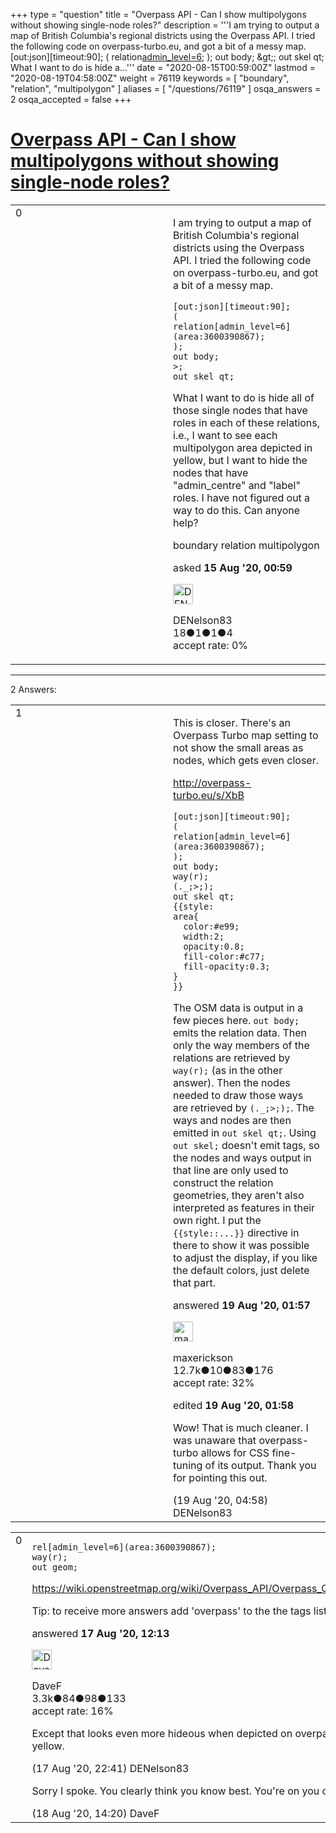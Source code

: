 +++
type = "question"
title = "Overpass API - Can I show multipolygons without showing single-node roles?"
description = '''I am trying to output a map of British Columbia&#x27;s regional districts using the Overpass API. I tried the following code on overpass-turbo.eu, and got a bit of a messy map. [out:json][timeout:90]; ( relation[admin_level=6](area:3600390867); ); out body; &amp;gt;; out skel qt;  What I want to do is hide a...'''
date = "2020-08-15T00:59:00Z"
lastmod = "2020-08-19T04:58:00Z"
weight = 76119
keywords = [ "boundary", "relation", "multipolygon" ]
aliases = [ "/questions/76119" ]
osqa_answers = 2
osqa_accepted = false
+++

<div class="headNormal">

# [Overpass API - Can I show multipolygons without showing single-node roles?](/questions/76119/overpass-api-can-i-show-multipolygons-without-showing-single-node-roles)

</div>

<div id="main-body">

<div id="askform">

<table id="question-table" style="width:100%;">
<colgroup>
<col style="width: 50%" />
<col style="width: 50%" />
</colgroup>
<tbody>
<tr>
<td style="width: 30px; vertical-align: top"><div class="vote-buttons">
<span id="post-76119-upvote" class="ajax-command post-vote up" rel="nofollow" title="I like this post (click again to cancel)"> </span>
<div id="post-76119-score" class="post-score" title="current number of votes">
0
</div>
<span id="post-76119-downvote" class="ajax-command post-vote down" rel="nofollow" title="I dont like this post (click again to cancel)"> </span> <span id="favorite-mark" class="ajax-command favorite-mark" rel="nofollow" title="mark/unmark this question as favorite (click again to cancel)"> </span>
<div id="favorite-count" class="favorite-count">
&#10;</div>
</div></td>
<td><div id="item-right">
<div class="question-body">
<p>I am trying to output a map of British Columbia's regional districts using the Overpass API. I tried the following code on overpass-turbo.eu, and got a bit of a messy map.</p>
<pre><code>[out:json][timeout:90];
(
relation[admin_level=6](area:3600390867);
);
out body;
&gt;;
out skel qt;</code></pre>
<p>What I want to do is hide all of those single nodes that have roles in each of these relations, i.e., I want to see each multipolygon area depicted in yellow, but I want to hide the nodes that have "admin_centre" and "label" roles. I have not figured out a way to do this. Can anyone help?</p>
</div>
<div id="question-tags" class="tags-container tags">
<span class="post-tag tag-link-boundary" rel="tag" title="see questions tagged &#39;boundary&#39;">boundary</span> <span class="post-tag tag-link-relation" rel="tag" title="see questions tagged &#39;relation&#39;">relation</span> <span class="post-tag tag-link-multipolygon" rel="tag" title="see questions tagged &#39;multipolygon&#39;">multipolygon</span>
</div>
<div id="question-controls" class="post-controls">
&#10;</div>
<div class="post-update-info-container">
<div class="post-update-info post-update-info-user">
<p>asked <strong>15 Aug '20, 00:59</strong></p>
<img src="https://secure.gravatar.com/avatar/fd3f710d06987dc73153b9a1e836929a?s=32&amp;d=identicon&amp;r=g" class="gravatar" width="32" height="32" alt="DENelson83&#39;s gravatar image" />
<p><span>DENelson83</span><br />
<span class="score" title="18 reputation points">18</span><span title="1 badges"><span class="badge1">●</span><span class="badgecount">1</span></span><span title="1 badges"><span class="silver">●</span><span class="badgecount">1</span></span><span title="4 badges"><span class="bronze">●</span><span class="badgecount">4</span></span><br />
<span class="accept_rate" title="Rate of the user&#39;s accepted answers">accept rate:</span> <span title="DENelson83 has no accepted answers">0%</span></p>
</div>
</div>
<div id="comments-container-76119" class="comments-container">
&#10;</div>
<div id="comment-tools-76119" class="comment-tools">
&#10;</div>
<div class="clear">
&#10;</div>
<div id="comment-76119-form-container" class="comment-form-container">
&#10;</div>
<div class="clear">
&#10;</div>
</div></td>
</tr>
</tbody>
</table>

------------------------------------------------------------------------

<div class="tabBar">

<span id="sort-top"></span>

<div class="headQuestions">

2 Answers:

</div>

</div>

<span id="76201"></span>

<div id="answer-container-76201" class="answer">

<table style="width:100%;">
<colgroup>
<col style="width: 50%" />
<col style="width: 50%" />
</colgroup>
<tbody>
<tr>
<td style="width: 30px; vertical-align: top"><div class="vote-buttons">
<span id="post-76201-upvote" class="ajax-command post-vote up" rel="nofollow" title="I like this post (click again to cancel)"> </span>
<div id="post-76201-score" class="post-score" title="current number of votes">
1
</div>
<span id="post-76201-downvote" class="ajax-command post-vote down" rel="nofollow" title="I dont like this post (click again to cancel)"> </span>
</div></td>
<td><div class="item-right">
<div class="answer-body">
<p>This is closer. There's an Overpass Turbo map setting to not show the small areas as nodes, which gets even closer.</p>
<p><a href="http://overpass-turbo.eu/s/XbB">http://overpass-turbo.eu/s/XbB</a></p>
<pre><code>[out:json][timeout:90];
(
relation[admin_level=6](area:3600390867);
);
out body;
way(r);
(._;&gt;;);
out skel qt;
{{style:
area{
  color:#e99;
  width:2;
  opacity:0.8;
  fill-color:#c77;
  fill-opacity:0.3;
}
}}</code></pre>
<p>The OSM data is output in a few pieces here. <code>out body;</code> emits the relation data. Then only the way members of the relations are retrieved by <code>way(r);</code> (as in the other answer). Then the nodes needed to draw those ways are retrieved by <code>(._;&gt;;);</code>. The ways and nodes are then emitted in <code>out skel qt;</code>. Using <code>out skel;</code> doesn't emit tags, so the nodes and ways output in that line are only used to construct the relation geometries, they aren't also interpreted as features in their own right. I put the <code>{{style::...}}</code> directive in there to show it was possible to adjust the display, if you like the default colors, just delete that part.</p>
</div>
<div class="answer-controls post-controls">
&#10;</div>
<div class="post-update-info-container">
<div class="post-update-info post-update-info-user">
<p>answered <strong>19 Aug '20, 01:57</strong></p>
<img src="https://secure.gravatar.com/avatar/c860445e868ebb21da141635a4aa7b06?s=32&amp;d=identicon&amp;r=g" class="gravatar" width="32" height="32" alt="maxerickson&#39;s gravatar image" />
<p><span>maxerickson</span><br />
<span class="score" title="12700 reputation points"><span>12.7k</span></span><span title="10 badges"><span class="badge1">●</span><span class="badgecount">10</span></span><span title="83 badges"><span class="silver">●</span><span class="badgecount">83</span></span><span title="176 badges"><span class="bronze">●</span><span class="badgecount">176</span></span><br />
<span class="accept_rate" title="Rate of the user&#39;s accepted answers">accept rate:</span> <span title="maxerickson has 93 accepted answers">32%</span></p>
</div>
<div class="post-update-info post-update-info-edited">
<p><span> edited <strong>19 Aug '20, 01:58</strong> </span></p>
</div>
</div>
<div id="comments-container-76201" class="comments-container">
<span id="76203"></span>
<div id="comment-76203" class="comment">
<div id="post-76203-score" class="comment-score">
&#10;</div>
<div class="comment-text">
<p>Wow! That is much cleaner. I was unaware that overpass-turbo allows for CSS fine-tuning of its output. Thank you for pointing this out.</p>
</div>
<div id="comment-76203-info" class="comment-info">
<span class="comment-age">(19 Aug '20, 04:58)</span> <span class="comment-user userinfo">DENelson83</span>
</div>
</div>
</div>
<div id="comment-tools-76201" class="comment-tools">
&#10;</div>
<div class="clear">
&#10;</div>
<div id="comment-76201-form-container" class="comment-form-container">
&#10;</div>
<div class="clear">
&#10;</div>
</div></td>
</tr>
</tbody>
</table>

</div>

<span id="76157"></span>

<div id="answer-container-76157" class="answer">

<table style="width:100%;">
<colgroup>
<col style="width: 50%" />
<col style="width: 50%" />
</colgroup>
<tbody>
<tr>
<td style="width: 30px; vertical-align: top"><div class="vote-buttons">
<span id="post-76157-upvote" class="ajax-command post-vote up" rel="nofollow" title="I like this post (click again to cancel)"> </span>
<div id="post-76157-score" class="post-score" title="current number of votes">
0
</div>
<span id="post-76157-downvote" class="ajax-command post-vote down" rel="nofollow" title="I dont like this post (click again to cancel)"> </span>
</div></td>
<td><div class="item-right">
<div class="answer-body">
<pre><code>rel[admin_level=6](area:3600390867);
way(r);
out geom;</code></pre>
<p><a href="https://wiki.openstreetmap.org/wiki/Overpass_API/Overpass_QL#Recurse_.28n.2C_w.2C_r.2C_bn.2C_bw.2C_br.29">https://wiki.openstreetmap.org/wiki/Overpass_API/Overpass_QL#Recurse_.28n.2C_w.2C_r.2C_bn.2C_bw.2C_br.29</a></p>
<p>Tip: to receive more answers add 'overpass' to the the tags list when asking a Q.</p>
</div>
<div class="answer-controls post-controls">
&#10;</div>
<div class="post-update-info-container">
<div class="post-update-info post-update-info-user">
<p>answered <strong>17 Aug '20, 12:13</strong></p>
<img src="https://secure.gravatar.com/avatar/c9c8b421ad22f51ddd62f23413717036?s=32&amp;d=identicon&amp;r=g" class="gravatar" width="32" height="32" alt="DaveF&#39;s gravatar image" />
<p><span>DaveF</span><br />
<span class="score" title="3264 reputation points"><span>3.3k</span></span><span title="84 badges"><span class="badge1">●</span><span class="badgecount">84</span></span><span title="98 badges"><span class="silver">●</span><span class="badgecount">98</span></span><span title="133 badges"><span class="bronze">●</span><span class="badgecount">133</span></span><br />
<span class="accept_rate" title="Rate of the user&#39;s accepted answers">accept rate:</span> <span title="DaveF has 17 accepted answers">16%</span></p>
</div>
</div>
<div id="comments-container-76157" class="comments-container">
<span id="76175"></span>
<div id="comment-76175" class="comment">
<div id="post-76175-score" class="comment-score">
&#10;</div>
<div class="comment-text">
<p>Except that looks even more hideous when depicted on overpass-turbo.eu, and none of the areas get coloured yellow.</p>
</div>
<div id="comment-76175-info" class="comment-info">
<span class="comment-age">(17 Aug '20, 22:41)</span> <span class="comment-user userinfo">DENelson83</span>
</div>
</div>
<span id="76182"></span>
<div id="comment-76182" class="comment">
<div id="post-76182-score" class="comment-score">
&#10;</div>
<div class="comment-text">
<p>Sorry I spoke. You clearly think you know best. You're on you own.</p>
</div>
<div id="comment-76182-info" class="comment-info">
<span class="comment-age">(18 Aug '20, 14:20)</span> <span class="comment-user userinfo">DaveF</span>
</div>
</div>
</div>
<div id="comment-tools-76157" class="comment-tools">
&#10;</div>
<div class="clear">
&#10;</div>
<div id="comment-76157-form-container" class="comment-form-container">
&#10;</div>
<div class="clear">
&#10;</div>
</div></td>
</tr>
</tbody>
</table>

</div>

<div class="paginator-container-left">

</div>

</div>

</div>

